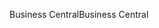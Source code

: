 <span data-ttu-id="7f74d-101">Business Central</span><span class="sxs-lookup"><span data-stu-id="7f74d-101">Business Central</span></span>
